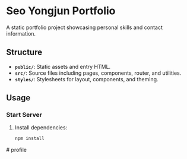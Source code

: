 # Seo Yongjun Portfolio

A static portfolio project showcasing personal skills and contact information.

## Structure

- **`public/`**: Static assets and entry HTML.
- **`src/`**: Source files including pages, components, router, and utilities.
- **`styles/`**: Stylesheets for layout, components, and theming.

## Usage

### Start Server

1. Install dependencies:
   ```bash
   npm install
#   p r o f i l e 
 
 

